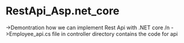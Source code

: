# RestApi_Asp.net_core
->Demontration how we can implement Rest Api with .NET core /n
->Employee_api.cs file in controller directory contains the code for api
